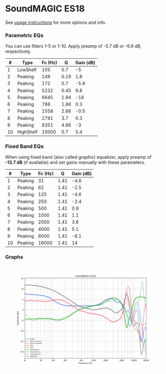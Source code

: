 # SoundMAGIC ES18
See [usage instructions](https://github.com/jaakkopasanen/AutoEq#usage) for more options and info.

### Parametric EQs
You can use filters 1-5 or 1-10. Apply preamp of -5.7 dB or -6.6 dB, respectively.

|   # | Type      |   Fc (Hz) |    Q |   Gain (dB) |
|-----|-----------|-----------|------|-------------|
|   1 | LowShelf  |       105 | 0.7  |        -5   |
|   2 | Peaking   |       149 | 0.19 |         1.8 |
|   3 | Peaking   |       172 | 0.7  |        -5.9 |
|   4 | Peaking   |      5232 | 0.45 |         9.8 |
|   5 | Peaking   |      6645 | 1.94 |       -18   |
|   6 | Peaking   |       788 | 1.86 |         0.3 |
|   7 | Peaking   |      1558 | 2.66 |        -0.5 |
|   8 | Peaking   |      2791 | 3.7  |         0.3 |
|   9 | Peaking   |      8351 | 4.86 |        -3   |
|  10 | HighShelf |     10000 | 0.7  |         5.4 |

### Fixed Band EQs
When using fixed band (also called graphic) equalizer, apply preamp of **-13.7 dB** (if available) and set gains manually with these parameters.

|   # | Type    |   Fc (Hz) |    Q |   Gain (dB) |
|-----|---------|-----------|------|-------------|
|   1 | Peaking |        31 | 1.41 |        -4.6 |
|   2 | Peaking |        62 | 1.41 |        -2.5 |
|   3 | Peaking |       125 | 1.41 |        -4.6 |
|   4 | Peaking |       250 | 1.41 |        -2.4 |
|   5 | Peaking |       500 | 1.41 |         0.9 |
|   6 | Peaking |      1000 | 1.41 |         1.1 |
|   7 | Peaking |      2000 | 1.41 |         3.6 |
|   8 | Peaking |      4000 | 1.41 |         5.1 |
|   9 | Peaking |      8000 | 1.41 |        -6.1 |
|  10 | Peaking |     16000 | 1.41 |        14   |

### Graphs
![](./SoundMAGIC%20ES18.png)
